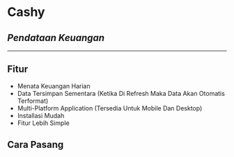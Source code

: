 # Cashy 
## _Pendataan Keuangan_
___
## Fitur

- Menata Keuangan Harian
- Data Tersimpan Sementara (Ketika Di Refresh Maka Data Akan Otomatis Terformat)
- Multi-Platform Application (Tersedia Untuk Mobile Dan Desktop)
- Installasi Mudah
- Fitur Lebih Simple


## Cara Pasang
